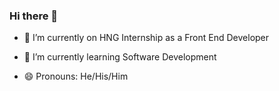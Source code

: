 ### Hi there 👋

<!--
**Samandcode/samandcode** is a ✨ _special_ ✨ repository because its `README.md` (this file) appears on your GitHub profile.

Here are some ideas to get you started:

-->

- 🔭 I’m currently on HNG Internship as a Front End Developer

- 🌱 I’m currently learning Software Development
 
<!-- 
- 👯 I’m looking to collaborate on ...
- 🤔 I’m looking for help with ...
- 💬 Ask me about ...
- 📫 How to reach me: 

-->
- 😄 Pronouns: He/His/Him

<!-- 
- ⚡ Fun fact: ...
-->
